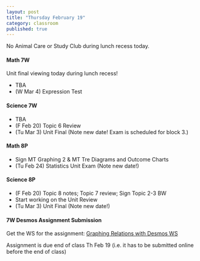 ```yaml
---
layout: post
title: "Thursday February 19"
category: classroom
published: true
---
```

<div class="alert alert-danger" role="alert">
<p>No Animal Care or Study Club during lunch recess today.</p>
</div>

#### Math 7W
Unit final viewing today during lunch recess!

* TBA
* (W Mar 4) Expression Test

#### Science 7W
* TBA
* (F Feb 20) Topic 6 Review
* (Tu Mar 3) Unit Final (Note new date! Exam is scheduled for block 3.)

#### Math 8P
* Sign MT Graphing 2 & MT Tre Diagrams and Outcome Charts
* (Tu Feb 24) Statistics Unit Exam (Note new date!)

#### Science 8P
* (F Feb 20) Topic 8 notes; Topic 7 review; Sign Topic 2-3 BW
* Start working on the Unit Review
* (Tu Mar 3) Unit Final (Note new date!)

#### 7W Desmos Assignment Submission
<p>Get the WS for the assignment: <a href="https://www.dropbox.com/s/5k4s920aipmr0wb/WS%20on%20Graphing%20Relations%20Desmos%20-%20Dr.%20Pineda%27s%20version.pdf?dl=0">Graphing Relations with Desmos WS</a></p>
<p>Assignment is due end of class Th Feb 19 (i.e. it has to be submitted online before the end of class)</p>
<script type="text/javascript" src="http://form.jotform.ca/jsform/50483102277248"></script>

